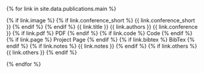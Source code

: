 {% for link in site.data.publications.main %}

{% if link.image %}  {% if link.conference_short %} {{ link.conference_short }} {% endif %} {% endif %}
{{ link.title }}
{{ link.authors }}
{{ link.conference }}
{% if link.pdf %} PDF {% endif %} {% if link.code %} Code {% endif %} {% if link.page %} Project Page {% endif %} {% if link.bibtex %} BibTex {% endif %} {% if link.notes %} {{ link.notes }} {% endif %} {% if link.others %} {{ link.others }} {% endif %}

{% endfor %}
